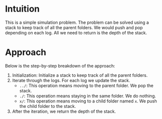 # Intuition

This is a simple simulation problem. The problem can be solved using a stack to keep track of all the parent folders. We would push and pop depending on each log. All we need to return is the depth of the stack.

# Approach

Below is the step-by-step breakdown of the approach:

1. Initialization: Initialize a stack to keep track of all the parent folders.
2. Iterate through the logs. For each log we update the stack.
   - `../`: This operation means moving to the parent folder. We pop the stack.
   - `./`: This operation means staying in the same folder. We do nothing.
   - `x/`: This operation means moving to a child folder named `x`. We push the child folder to the stack.
3. After the iteration, we return the depth of the stack.

